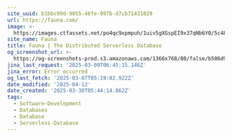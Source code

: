 ```yaml
---
site_uuid: b1bbc99d-9055-46fe-997b-d7cb71431029
url: https://fauna.com/
image: >-
  https://images.ctfassets.net/po4qc9xpmpuh/1uiv5gXGspEI9x37qNb6Y0/5c48844dce8f2510f7bf4e90cc1dad2b/twitter_card_02__1_.png
site_name: Fauna
title: Fauna | The Distributed Serverless Database
og_screenshot_url: >-
  https://og-screenshots-prod.s3.amazonaws.com/1366x768/80/false/b506d9ae4f9f5f0376ec30aa9fea6e6f18766311949e417616094c93b8bb88f4.jpeg
jina_last_request: '2025-03-09T06:45:15.146Z'
jina_error: Error occurred
og_last_fetch: '2025-03-07T05:19:02.922Z'
date_modified: '2025-04-12'
date_created: '2025-03-30T05:44:14.862Z'
tags:
  - Software-Development
  - Databases
  - Database
  - Serverless-Database
---
```












